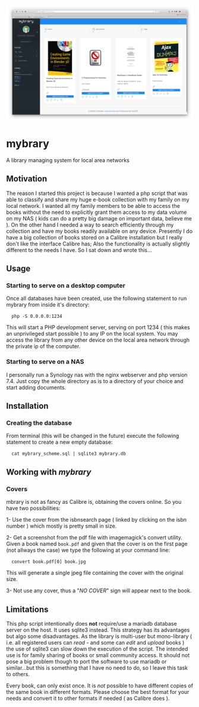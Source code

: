 ![Interface](img/screenshot.png)


# mybrary

A library managing system for local area networks


## Motivation

The reason I started this project is because I wanted a php script that was able to classify and share my huge e-book collection with my family on my local network. I wanted all my family members to be able to access the books without the need to explicitly grant them access to my data volume on my NAS ( kids can do a pretty big damage on important data, believe me ). On the other hand I needed a way to search efficiently through my collection and have my books readily available on any device. Presently I do have a big collection of books stored on a Calibre installation but I really don't like the interface Calibre has; Also the functionality is actually slightly different to the needs I have. So I sat down and wrote this...


## Usage


### Starting to serve on a desktop computer

Once all databases have been created, use the following statement to run mybrary from inside it's directory:

```
  php -S 0.0.0.0:1234
```

This will start a PHP development server, serving on port 1234 ( this makes an unprivileged start possible ) to any IP on the local system. You may access the library from any other device on the local area network through the private ip of the computer.


### Starting to serve on a NAS

I personally run a Synology nas with the nginx webserver and php version 7.4. Just copy the whole directory as is to a directory of your choice and start adding documents.


## Installation


### Creating the database

From terminal (this will be changed in the future) execute the following statement to create a new empty database:

```
  cat mybrary_scheme.sql | sqlite3 mybrary.db
```


## Working with *mybrary*


### Covers

mbrary is not as fancy as Calibre is, obtaining the covers online. So you have two possibilities:

1- Use the cover from the isbnsearch page ( linked by clicking on the isbn number ) which mostly is pretty small in size.

2- Get a screenshot from the pdf file with imagemagick's convert utility. Given a book named `book.pdf` and given that the cover is on the first page (not allways the case) we type the following at your command line:

```
  convert book.pdf[0] book.jpg
```

This will generate a single jpeg file containing the cover with the original size.

3- Not use any cover, thus a "*NO COVER*" sign will appear next to the book.


## Limitations

This php script intentionally does **not** require/use a mariadb database server on the host. It uses sqlite3 instead. This strategy has its advantages but algo some disadvantages. As the library is multi-user but mono-library ( i.e. all registered users can *read* - and some can *edit* and *upload* books ) the use of sqlite3 can slow down the execution of the script. The intended use is for family sharing of books or small community access. It should not pose a big problem though to port the software to use mariadb or similar...but this is something that I have no need to do, so I leave this task to others.

Every book, can only exist once. It is *not* possible to have different copies of the same book in different formats. Please choose the best format for your needs and convert it to other formats if needed ( as Calibre does ).
